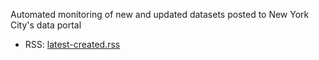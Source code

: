 Automated monitoring of new and updated datasets posted to New York City's data portal

* RSS: [latest-created.rss](https://palewire.github.io/nyc-open-data-monitor/latest-created.rss)
